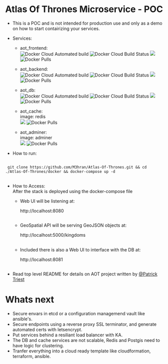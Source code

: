 
# Atlas Of Thrones Microservice - POC
- This is a POC and is not intended for production use and only as a demo on how to start contairizing your services.
- Services:
   - aot_frontend:\
![Docker Cloud Automated build](https://img.shields.io/docker/cloud/automated/m3hran/aot_frontend.svg)
![Docker Cloud Build Status](https://img.shields.io/docker/cloud/build/m3hran/aot_frontend.svg)
[![](https://images.microbadger.com/badges/image/m3hran/aot_frontend.svg)](https://microbadger.com/images/m3hran/aot_frontend)
![Docker Pulls](https://img.shields.io/docker/pulls/m3hran/aot_frontend.svg)
   - aot_backend:\
![Docker Cloud Automated build](https://img.shields.io/docker/cloud/automated/m3hran/aot_backend.svg)
![Docker Cloud Build Status](https://img.shields.io/docker/cloud/build/m3hran/aot_backend.svg)
[![](https://images.microbadger.com/badges/image/m3hran/aot_backend.svg)](https://microbadger.com/images/m3hran/aot_backend)
![Docker Pulls](https://img.shields.io/docker/pulls/m3hran/aot_backend.svg)
   - aot_db:\
![Docker Cloud Automated build](https://img.shields.io/docker/cloud/automated/mdillon/postgis.svg)
![Docker Cloud Build Status](https://img.shields.io/docker/cloud/build/mdillon/postgis.svg)
[![](https://images.microbadger.com/badges/image/mdillon/postgis.svg)](https://microbadger.com/images/mdillon/postgis)
![Docker Pulls](https://img.shields.io/docker/pulls/mdillon/postgis.svg)

   - aot_cache:\
        image: redis\
[![](https://images.microbadger.com/badges/image/redis.svg)](https://microbadger.com/images/redis "Get your own image badge on microbadger.com")
![Docker Pulls](https://img.shields.io/docker/pulls/_/redis.svg)

   - aot_adminer:\
        image: adminer\
[![](https://images.microbadger.com/badges/image/adminer.svg)](https://microbadger.com/images/adminer "Get your own image badge on microbadger.com")
![Docker Pulls](https://img.shields.io/docker/pulls/_/adminer.svg)

- How to run:

##
     git clone https://github.com/M3hran/Atlas-Of-Thrones.git && cd ./Atlas-Of-Thrones/docker && docker-compose up -d
## 

- How to Access:\
  After the stack is deployed using the docker-compose file 
    - Web UI will be listening at:  
      
         http://localhost:8080
      ##
    - GeoSpatial API will be serving GeoJSON objects at:
      
         http://localhost:5000/kingdoms
      ##
    - Included there is also a Web UI to interface with the DB at:
      
         http://localhost:8081
      ##

- Read top level README for details on AOT project written by [@Patrick Triest]( https://github.com/triestpa )

# Whats next
- Secure envars in etcd or a configuration managemend vault like ansible's.
- Secure endpoints using a reverse proxy SSL terminator, and generate automated certs with letsencrypt.
- Put services behind a resiliant load balancer with KA.
- The DB and cache services are not scalable, Redis and Postgis need to have logic for clustering.
- Tranfer everything into a cloud ready template like cloudformation, terraform, ansible.

